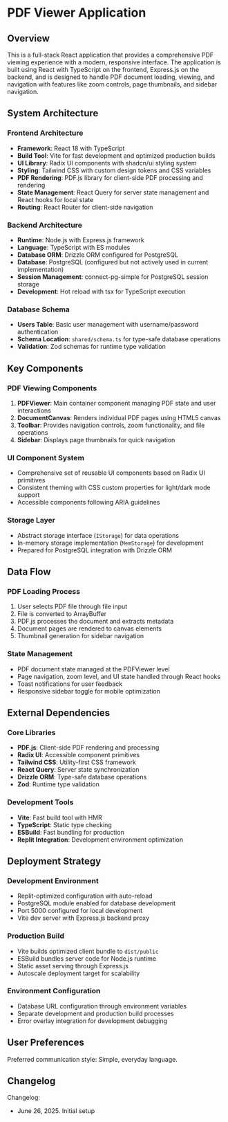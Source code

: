 # PDF Viewer Application

## Overview

This is a full-stack React application that provides a comprehensive PDF viewing experience with a modern, responsive interface. The application is built using React with TypeScript on the frontend, Express.js on the backend, and is designed to handle PDF document loading, viewing, and navigation with features like zoom controls, page thumbnails, and sidebar navigation.

## System Architecture

### Frontend Architecture
- **Framework**: React 18 with TypeScript
- **Build Tool**: Vite for fast development and optimized production builds
- **UI Library**: Radix UI components with shadcn/ui styling system
- **Styling**: Tailwind CSS with custom design tokens and CSS variables
- **PDF Rendering**: PDF.js library for client-side PDF processing and rendering
- **State Management**: React Query for server state management and React hooks for local state
- **Routing**: React Router for client-side navigation

### Backend Architecture
- **Runtime**: Node.js with Express.js framework
- **Language**: TypeScript with ES modules
- **Database ORM**: Drizzle ORM configured for PostgreSQL
- **Database**: PostgreSQL (configured but not actively used in current implementation)
- **Session Management**: connect-pg-simple for PostgreSQL session storage
- **Development**: Hot reload with tsx for TypeScript execution

### Database Schema
- **Users Table**: Basic user management with username/password authentication
- **Schema Location**: `shared/schema.ts` for type-safe database operations
- **Validation**: Zod schemas for runtime type validation

## Key Components

### PDF Viewing Components
1. **PDFViewer**: Main container component managing PDF state and user interactions
2. **DocumentCanvas**: Renders individual PDF pages using HTML5 canvas
3. **Toolbar**: Provides navigation controls, zoom functionality, and file operations
4. **Sidebar**: Displays page thumbnails for quick navigation

### UI Component System
- Comprehensive set of reusable UI components based on Radix UI primitives
- Consistent theming with CSS custom properties for light/dark mode support
- Accessible components following ARIA guidelines

### Storage Layer
- Abstract storage interface (`IStorage`) for data operations
- In-memory storage implementation (`MemStorage`) for development
- Prepared for PostgreSQL integration with Drizzle ORM

## Data Flow

### PDF Loading Process
1. User selects PDF file through file input
2. File is converted to ArrayBuffer
3. PDF.js processes the document and extracts metadata
4. Document pages are rendered to canvas elements
5. Thumbnail generation for sidebar navigation

### State Management
- PDF document state managed at the PDFViewer level
- Page navigation, zoom level, and UI state handled through React hooks
- Toast notifications for user feedback
- Responsive sidebar toggle for mobile optimization

## External Dependencies

### Core Libraries
- **PDF.js**: Client-side PDF rendering and processing
- **Radix UI**: Accessible component primitives
- **Tailwind CSS**: Utility-first CSS framework
- **React Query**: Server state synchronization
- **Drizzle ORM**: Type-safe database operations
- **Zod**: Runtime type validation

### Development Tools
- **Vite**: Fast build tool with HMR
- **TypeScript**: Static type checking
- **ESBuild**: Fast bundling for production
- **Replit Integration**: Development environment optimization

## Deployment Strategy

### Development Environment
- Replit-optimized configuration with auto-reload
- PostgreSQL module enabled for database development
- Port 5000 configured for local development
- Vite dev server with Express.js backend proxy

### Production Build
- Vite builds optimized client bundle to `dist/public`
- ESBuild bundles server code for Node.js runtime
- Static asset serving through Express.js
- Autoscale deployment target for scalability

### Environment Configuration
- Database URL configuration through environment variables
- Separate development and production build processes
- Error overlay integration for development debugging

## User Preferences

Preferred communication style: Simple, everyday language.

## Changelog

Changelog:
- June 26, 2025. Initial setup